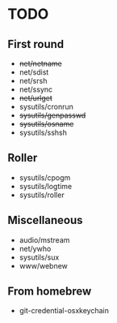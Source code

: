 TODO
====

First round
-----------

- ~~net/netname~~
- net/sdist
- net/srsh
- net/ssync
- ~~net/urlget~~
- sysutils/cronrun
- ~~sysutils/genpasswd~~
- ~~sysutils/osname~~
- sysutils/sshsh

Roller
------

- sysutils/cpogm
- sysutils/logtime
- sysutils/roller

Miscellaneous
-------------

- audio/mstream
- net/ywho
- sysutils/sux
- www/webnew

From homebrew
-------------

- git-credential-osxkeychain

